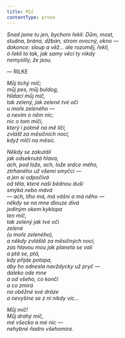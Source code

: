 ```yaml
---
title: Míč
contentType: prose
---
```


_Snad jsme tu jen, bychom řekli: Dům, most,  
studna, brána, džbán, strom ovocný, okno —  
dokonce: sloup a věž… ale rozuměj, řekli,  
ó řekli to tak, jak samy věci ty nikdy  
nemyslily, že jsou._

— RILKE

_Můj tichý míč;  
můj pes, můj buldog,  
hlídací můj míč,  
tak zelený, jak zelené tvé oči  
u moře zeleného —  
a nevím o něm nic;  
nic o tom míči,  
který i potmě na mě líčí,  
zvlášť za měsíčních nocí,  
když mlčí na měsíc._

_Někdy se zakutálí  
jak odseknutá hlava,  
ach, pod lože, ach, lože srdce mého,  
ztrhaného už všemi smyčci —  
a jen si odpočívá  
od těla, které naší bědnou duší  
smýká nebo mává  
— ach, tího má, má vášni a má něho —  
někdy se na mne dlouze dívá  
jediným okem kyklopa  
ten míč,  
tak zelený jak tvé oči  
zelené  
(u moře zeleného),  
a někdy zvláště za měsíčných nocí,  
zas hlavou mou jak planeta se valí  
a ptá se, ptá,  
kdy přijde potopa,  
aby ho odnesla navždycky už pryč —  
daleko ode mne  
a od všeho, co končí  
a co zmírá  
na oběžné své dráze  
a nevyšine se z ní nikdy víc…_

_Můj míč!  
Můj drahý míč,  
mé všecko a mé nic —  
nehybné ňadro všehomíra._
